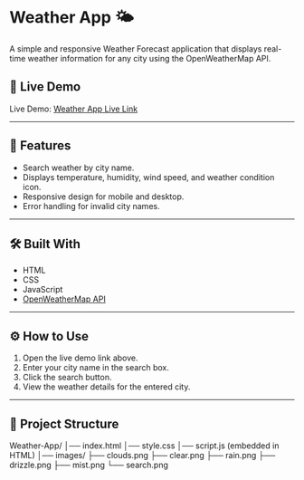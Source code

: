 # Weather App 🌤️

A simple and responsive Weather Forecast application that displays real-time weather information for any city using the OpenWeatherMap API.

## 🔗 Live Demo
Live Demo: [Weather App Live Link](https://farhaan-tahir.github.io/Weather-App/)

---

## 📌 Features
- Search weather by city name.
- Displays temperature, humidity, wind speed, and weather condition icon.
- Responsive design for mobile and desktop.
- Error handling for invalid city names.

---

## 🛠 Built With
- HTML
- CSS
- JavaScript
- [OpenWeatherMap API](https://openweathermap.org/api)

---

## ⚙️ How to Use
1. Open the live demo link above.
2. Enter your city name in the search box.
3. Click the search button.
4. View the weather details for the entered city.

---

## 📂 Project Structure
Weather-App/
│── index.html
│── style.css
│── script.js (embedded in HTML)
│── images/
├── clouds.png
├── clear.png
├── rain.png
├── drizzle.png
├── mist.png
└── search.png
